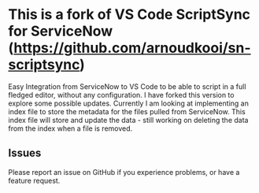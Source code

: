# This is a fork of VS Code ScriptSync for ServiceNow (https://github.com/arnoudkooi/sn-scriptsync)
Easy Integration from ServiceNow to VS Code to be able to script in a full fledged editor, without any configuration.  I have forked this version to explore some possible updates.  Currently I am looking at implementing an index file to store the metadata for the files pulled from ServiceNow.  This index file will store and update the data - still working on deleting the data from the index when a file is removed.

## Issues
Please report an issue on GitHub if you experience problems, or have a feature request.
